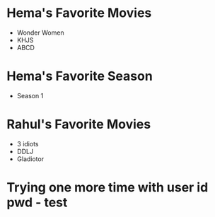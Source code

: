 # Hema's Favorite Movies
* Wonder Women
* KHJS
* ABCD

# Hema's Favorite Season
* Season 1

# Rahul's Favorite Movies
* 3 idiots
* DDLJ
* Gladiotor

# Trying one more time with user id pwd - test